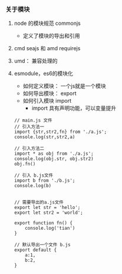 ### 关于模块
1. node 的模块规范 commonjs
    - 定义了模块的导出和引用
2. cmd seajs  和  amd requirejs
3. umd： 兼容处理的
4. esmodule，es6的模块化
    - 如何定义模块： 一个js就是一个模块
    - 如何导出模块： export
    - 如何引入模块 import
        - import 具有声明功能，可以变量提升
    
    ```
    // main.js 文件
    // 引入方法一
    import {str,str2,fn} from './a.js';
    console.log(str,str2,a)
    
    // 引入方法二
    import * as obj from './a.js';
    console.log(obj.str, obj.str2)
    obj.fn()
    
    // 引入 b.js文件
    import b from './b.js';
    console.log(b) 
    
    
    // 需要导出的a.js文件
    export let str = 'hello';
    export let str2 = 'world';
    
    export function fn() {
        console.log('tian')   
    }
    
    // 默认导出一个文件 b.js
    export default {
        a:1,
        b:2,
    }
    ```

